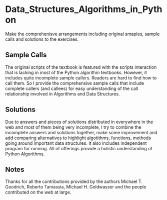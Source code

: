 # Data_Structures_Algorithms_in_Python

Make the comprehenisve arrangements including original smaples, sample calls and solutions to the exercises. 

## Sample Calls 

The original scripts of the textbook is featured with the scripts interaction that is lacking in most of 
the Python algorithm textbooks. However, it includes quite incomplete sample callers. Readers are hard to 
find how to call them. So I provide the comprehensive sample calls that include complete callers (and 
callees) for easy understanding of the call relationship involved in Algorithms and Data Structures. 

## Solutions

Due to answers and pieces of solutions distributed in everywhere in the web and most of them being very 
incomplete, I try to combine the incomplete answers and solutions together, make some improvement and add 
comparing alternatives to highlight algotithms, functions, methods going around important data structures. 
It also includes independent program for running. All of offerings provide a holistic understanding of 
Python Algorithms. 

## Notes 

Thanks for all the contributions provided by the authors Michael T. Goodrich, Roberto Tamassia, MIchael H. 
Goldwasser and the people contributed on the web at large.  

